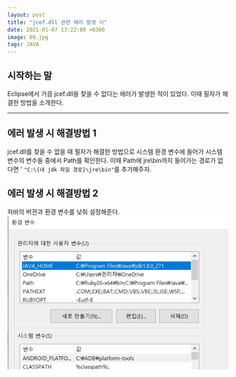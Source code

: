 ```yaml
---
layout: post
title: "jcef.dll 관련 에러 발생 시"
date: 2021-01-07 13:22:00 +0300
image: 09.jpg
tags: JAVA
---
```


## 시작하는 말  

 Eclipse에서 가끔 jcef.dll을 찾을 수 없다는 에러가 발생한 적이 있었다. 이때 필자가 해결한 방법을 소개한다.

***

## 에러 발생 시 해결방법 1  

 jcef.dll를 찾을 수 없을 때 필자가 해결한 방법으로
 시스템 환경 변수에 들어가 시스템 변수의 변수들 중에서 Path를 확인한다. 이때 Path에 jre\bin까지 들어가는 경로가 없다면 ' ` "C:\{내 jdk 파일 경로}\jre\bin" `를 추가해주자.


## 에러 발생 시 해결방법 2  

 자바의 버젼과 환경 변수를 낮춰 설정해준다.
![java config](/images/verjava.png)  

